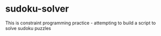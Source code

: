# sudoku-solver
This is constraint programming practice - attempting to build a script to solve sudoku puzzles
